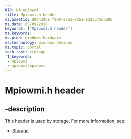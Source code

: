 ```yaml
---
UID: NA:mpiowmi
title: Mpiowmi.h header
ms.assetid: d9d42961-f900-37a3-8d51-8325375dbe06
ms.date: 05/09/2018
keywords: ["Mpiowmi.h header"]
ms.keywords: 
ms.prod: windows-hardware
ms.technology: windows-devices
ms.topic: portal
tech.root: storage
f1_keywords:
 - mpiowmi
 - mpiowmi/mpiowmi
---
```


# Mpiowmi.h header


## -description

This header is used by storage. For more information, see:

- [Storage](../_storage/index.md)

